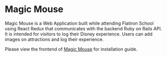 # Magic Mouse

Magic Mouse is a Web Application built while attending Flatiron School using React Redux that communicates with the backend Ruby on Rails API. It is intended for visitors to log their Disney experience. Users can add images on attractions and log their experience.

Please view the frontend of [Magic Mouse](https://github.com/cglorious/magic-mouse-frontend) for installation guide.
